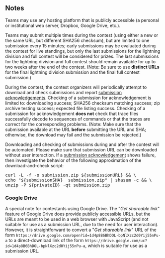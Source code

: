 ## Notes

Teams may use any hosting platform that is publicly accessible (a personal or
institutional web server, Dropbox, Google Drive, etc.).

Teams may submit multiple times during the contest (using either a new or the
same URL, but different SHA256 checksum), but are limited to one submission
every 15 minutes; early submissions may be evaluated during the contest for live
standings, but only the last submissions for the lightning division and full
contest will be considered for prizes.  The last submissions for the lightning
division and full contest should remain available for up to two weeks after the
end of the contest.  (Note: Be sure to use **distinct URLs** for the final
lightning division submission and the final full contest submission.)

During the contest, the contest organizers will periodically attempt to download
and check submissions and report [submission
acknowledgements](/submission-acks.html).  Checking of a submission for
acknowledgement is limited to: downloading success; SHA256 checksum matching
success; zip archive testing success; expected file listing success.  Checking
of a submission for acknowledgement **does not** check that trace files
successfully decode to sequences of commands or that the traces are correct for
the corresponding problems.  (Note: Make sure that the submission available at
the URL **before** submitting the URL and SHA; otherwise, the download may fail
and the submission be rejected.)

Downloading and checking of submissions during and after the contest will be
automated.  Please make sure that submission URL can be downloaded without user
interaction.  If a [submission acknowledgement](/submission-acks.html) shows
failure, then investigate the behavior of the following approximation of the
download-and-check script:

<pre>
curl -L -f -o submission.zip ${submissionURL} && \
echo "${submissionSHA}  submission.zip" | shasum -c && \
unzip -P ${privateID} -qt submission.zip
</pre>

### Google Drive

A special note for contestants using Google Drive.  The "_Get shareable link_"
feature of Google Drive does provide publicly accessible URLs, but the URLs are
meant to be used in a web browser with JavaScript (and not suitable for use as a
submission URL, due to the need for user interaction).  However, it is
straightforward to convert a "_Get shareable link_" URL of the form
`https://drive.google.com/open?id=1d4p8B6BhDOL-bpNlXzc2d0Yij55nPu-a` to a
direct-download link of the form
`https://drive.google.com/uc?id=1d4p8B6BhDOL-bpNlXzc2d0Yij55nPu-a`, which is
suitable for use as a submission URL.
